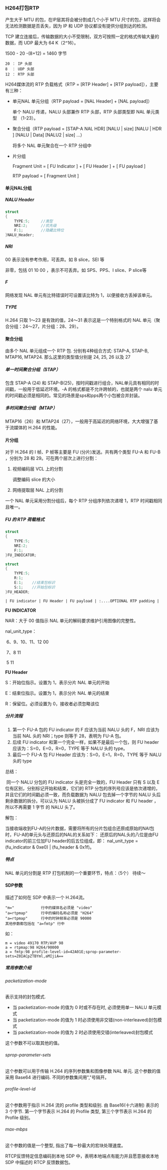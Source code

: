 ### H264打包RTP

产生大于 MTU 的包，在IP层其将会被分割成几个小于 MTU 尺寸的包，这样将会无法检测数据是否丢失，因为 IP 和 UDP 协议都没有提供分组到达的检测。

TCP 建立连接后，传输数据的大小不受限制，双方可按照一定的格式传输大量的数据，而 UDP 最大为 64 K（2^16）。

1500 - 20 -(8+12) = 1460 字节

```text
20 ： IP 头部
8  ： UDP 头部
12 ： RTP 头部
```

H264媒体流的 RTP 负载格式（RTP = [RTP Header] + [RTP payload]），主要有三种：

- 单元NAL 单元分组（RTP payload = [NAL Header] + [NAL payload]）

  单个 NALU 传递，NALU 头部兼作 RTP 头部，RTP 头部类型即 NAL 单元类型 （1-23）。

- 聚合分组（RTP payload = [STAP-A NAL HDR] [NALU | size] [NALU | HDR ] [NALU | Data] [NALU2 | size] ...）

  将多个 NAL 单元聚合在一个 RTP 分组中

- 片分组

  Fragment Unit = [ FU Indicator ] + [ FU Header ] + [ FU payload ]

  RTP payload = [ Fragment Unit ]

#### 单元NAL分组

##### NALU Header

```c
struct
{
    TYPE:5;		//类型
    NRI:2;		//优先级
    F:1;		//隐藏比特位
}NALU_Header;
```

##### NRI

00 表示没有参考作用，可丢弃。如 B slice，SEI 等

非零，包括 01 10 00 ，表示不可丢弃。如 SPS、PPS、I slice、P slice等

##### F 

网络发现 NAL 单元有比特错误时可设置该比特为 1，以便接收方丢掉该单元。

##### TYPE

H.264 只取 1～23 是有效的值，24～31 表示这是一个特别格式的 NAL 单元（聚合分组：24～27，片分组：28、29）。

#### 聚合分组

由多个 NAL 单元组成一个 RTP 包. 分别有4种组合方式: STAP-A, STAP-B, MTAP16, MTAP24.  那么这里的类型值分别是 24, 25, 26 以及 27

##### 单一时间聚合分组（STAP）

包含 STAP-A (24) 和 STAP-B(25)，按时间戳进行组合，NAL单元具有相同的时间戳，一般用于低延迟环境。-A 的格式都是不允许跨帧的，也就是两个 nalu 单元的时间戳必须是相同的。常见的场景是sps和pps两个小包被合并封装。

##### 多时间聚合分组（MTAP）

MTAP16（26）和 MTAP24（27），一般用于高延迟的网络环境，大大增强了基于流媒体的 H.264 的性能。

#### 片分组

对于 H.264 的 I 帧、P 帧等主要是 FU (分片)发送。共有两个类型 FU-A 和 FU-B ，分别为 28 和 29。可在两个层次上进行分割：

1. 视频编码层 VCL 上的分割

   调整编码 slice 的大小

2. 网络提取层 NAL 上的分割

一个 NAL 单元采用分割分组后，每个 RTP 分组序列依次递增 1，RTP 时间戳相同且唯一。

##### FU 的 RTP 荷载格式

```c
struct
{
    TYPE:5;
    NRI:2;
    F:1;
}FU_INDICATOR;
```

```c
struct
{
    TYPE:5;
    R:1;
    E:1;	//结束包标识
    S:1;	//开始包标识
}FU_HEADER;
```

```text
| FU indicator | FU Header | FU payload | :....OPTIONAL RTP padding |
```

**FU INDICATOR**

NAR：大于 00 值指示 NAL 单元的解码要求维护引用图像的完整性。

nal_unit_type：

​	6、9、10、11、12			00

​	7、8								   11

​	5										 11

**FU Header**

S：开始位指示。设置为 1，表示分片 NAL 单元的开始

E：结束位指示。设置为 1，表示分片 NAL 单元的结束

R：保留位。必须设置为 0，接收者必须忽略该位

##### 分片流程

1. 第一个 FU-A 包的 FU indicator 的 F 应该为当前 NALU 头的 F，NRI 应该为当前 NAL 头的 NRI；type 则等于 28，表明为 FU-A 包。
2. 后续 FU indicator 和第一个完全一样，如果不是最后一个包，则 FU header 应该为：S=0，E=0，R=0，TYPE 等于 NALU 头的 type。
3. 最后一个 FU-A 包 FU Header 应该为：S=0，E=1，R=0，TYPE 等于 NALU 头的 type

总结：

​	同一个 NALU 分包的 FU indicator 头是完全一致的，FU Header 只有 S 以及 E 位有区别，分别标记开始和结束，它们的 RTP 分包的序列号应该是依次递增的，并且它们的时间戳必须一致，而负载数据为 NALU 包去掉一个字节的 NALU 头后剩余数据的拆分。可以认为 NALU 头被拆分成了 FU indicator 和 FU header ，所以不再需要 1 字节 的 NALU 头了。

解包：

当接收端收到FU-A的分片数据，需要将所有的分片包组合还原成原始的NAl包时，FU-A的单元头与还原后的NAL的关系如下： 还原后的NAL头的八位是由FU indicator的前三位加FU header的后五位组成，即： nal_unit_type = (fu_indicator & 0xe0) | (fu_header & 0x1f)。

##### 特点

NAL 单元的分割是 RTP 打包机制的一个重要环节，特点：（5个）  待续～





#### SDP参数

描述了如何在 SDP 中表示一个 H.264流。

```
"m=" 			行中的媒体名必须是 "video"
"a=rtpmap"		行中的编码名称必须是 "H264"
"a=rtpmap"		行中的时钟频率必须是 90000
其他参数都包括在 "a=fmtp" 行中
```

如：

```
m = video 49170 RTP/AVP 98
a = rtpmap:98 H264/90000
a = fmtp:98 profile-level-id=42A01E;sprop-parameter-sets=Z0IACpZTBYml,aMIjiA==
```

##### 常用参数介绍

###### packetization-mode

表示支持的封包模式.

- 当 packetization-mode 的值为 0 时或不存在时, 必须使用单一 NALU 单元模式
- 当 packetization-mode 的值为 1 时必须使用非交错(non-interleaved)封包模式
- 当 packetization-mode 的值为 2 时必须使用交错(interleaved)封包模式

这个参数不可以取其他的值。

###### sprop-parameter-sets

这个参数可以用于传输 H.264 的序列参数集和图像参数 NAL 单元. 这个参数的值采用 Base64 进行编码. 不同的参数集间用","号隔开。

###### profile-level-id

这个参数用于指示 H.264 流的 profile 类型和级别. 由 Base16(十六进制) 表示的 3 个字节. 第一个字节表示 H.264 的 Profile 类型, 第三个字节表示 H.264 的 Profile 级别。

###### max-mbps

这个参数的值是一个整型, 指出了每一秒最大的宏块处理速度。



RTCP反馈特定信息编码到本地 SDP 中，表明本地端点有能力并且愿意接收本地 SDP 中描述的 RTCP 反馈数据包。
